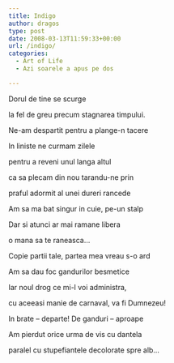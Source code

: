 ```yaml
---
title: Indigo
author: dragos
type: post
date: 2008-03-13T11:59:33+00:00
url: /indigo/
categories:
  - Art of Life
  - Azi soarele a apus pe dos

---
```

Dorul de tine se scurge
  
la fel de greu precum stagnarea timpului.
  
Ne-am despartit pentru a plange-n tacere
  
In liniste ne curmam zilele
  
pentru a reveni unul langa altul
  
ca sa plecam din nou tarandu-ne prin
  
praful adormit al unei dureri rancede

Am sa ma bat singur in cuie, pe-un stalp
  
Dar si atunci ar mai ramane libera<!--more-->


  
o mana sa te raneasca&#8230;
  
Copie partii tale, partea mea vreau s-o ard
  
Am sa dau foc gandurilor besmetice
  
Iar noul drog ce mi-l voi administra,
  
cu aceeasi manie de carnaval, va fi Dumnezeu!

In brate &#8211; departe! De ganduri &#8211; aproape
  
Am pierdut orice urma de vis cu dantela
  
paralel cu stupefiantele decolorate spre alb&#8230;